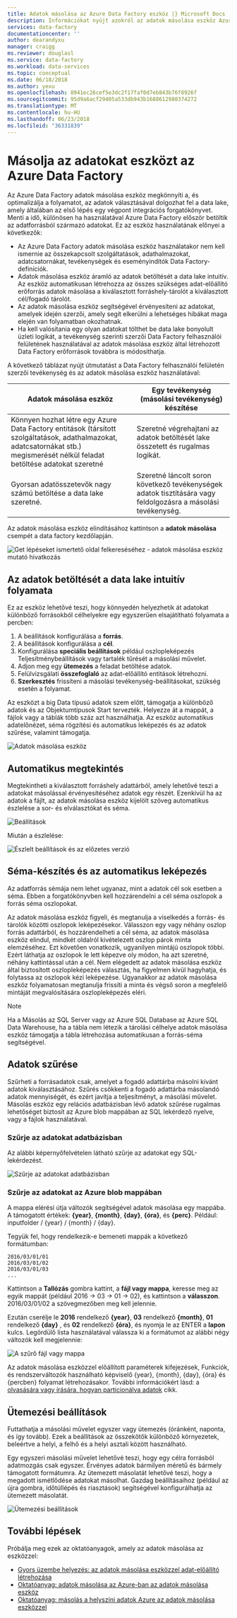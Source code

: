 ```yaml
---
title: Adatok másolása az Azure Data Factory eszköz |} Microsoft Docs
description: Információkat nyújt azokról az adatok másolása eszköz Azure Data Factory felhasználói felületen
services: data-factory
documentationcenter: ''
author: dearandyxu
manager: craigg
ms.reviewer: douglasl
ms.service: data-factory
ms.workload: data-services
ms.topic: conceptual
ms.date: 06/18/2018
ms.author: yexu
ms.openlocfilehash: 8941ec26cef5e3dc2f17faf0d7eb843b76f8926f
ms.sourcegitcommit: 95d9a6acf29405a533db943b1688612980374272
ms.translationtype: MT
ms.contentlocale: hu-HU
ms.lasthandoff: 06/23/2018
ms.locfileid: "36331839"
---
```

# <a name="copy-data-tool-in-azure-data-factory"></a>Másolja az adatokat eszközt az Azure Data Factory
Az Azure Data Factory adatok másolása eszköz megkönnyíti a, és optimalizálja a folyamatot, az adatok választásával dolgozhat fel a data lake, amely általában az első lépés egy végpont integrációs forgatókönyvet.  Menti a idő, különösen ha használatával Azure Data Factory először betöltik az adatforrásból származó adatokat. Ez az eszköz használatának előnyei a következők:

- Az Azure Data Factory adatok másolása eszköz használatakor nem kell ismernie az összekapcsolt szolgáltatások, adathalmazokat, adatcsatornákat, tevékenységek és eseményindítók Data Factory-definíciók. 
- Adatok másolása eszköz áramló az adatok betöltését a data lake intuitív. Az eszköz automatikusan létrehozza az összes szükséges adat-előállító erőforrás adatok másolása a kiválasztott forráshely-tárolót a kiválasztott cél/fogadó tárolót. 
- Az adatok másolása eszköz segítségével érvényesíteni az adatokat, amelyek idején szerzői, amely segít elkerülni a lehetséges hibákat maga elején van folyamatban okozhatnak.
- Ha kell valósítania egy olyan adatokat tölthet be data lake bonyolult üzleti logikát, a tevékenység szerinti szerzői Data Factory felhasználói felületének használatával az adatok másolása eszköz által létrehozott Data Factory erőforrások továbbra is módosíthatja. 

A következő táblázat nyújt útmutatást a Data Factory felhasználói felületén szerzői tevékenység és az adatok másolása eszköz használatával: 

| Adatok másolása eszköz | Egy tevékenység (másolási tevékenység) készítése |
| -------------- | -------------------------------------- |
| Könnyen hozhat létre egy Azure Data Factory entitások (társított szolgáltatások, adathalmazokat, adatcsatornákat stb.) megismerését nélkül feladat betöltése adatokat szeretné | Szeretné végrehajtani az adatok betöltését lake összetett és rugalmas logikát. |
| Gyorsan adatösszetevők nagy számú betöltése a data lake szeretné. | Szeretné láncolt soron következő tevékenységek adatok tisztítására vagy feldolgozásra a másolási tevékenység. |

Az adatok másolása eszköz elindításához kattintson a **adatok másolása** csempét a data factory kezdőlapján.

![Get lépéseket ismertető oldal felkereséséhez - adatok másolása eszköz mutató hivatkozás](./media/copy-data-tool/get-started-page.png)


## <a name="intuitive-flow-for-loading-data-into-a-data-lake"></a>Az adatok betöltését a data lake intuitív folyamata
Ez az eszköz lehetővé teszi, hogy könnyedén helyezhetik át adatokat különböző forrásokból célhelyekre egy egyszerűen elsajátítható folyamata a percben:  

1. A beállítások konfigurálása a **forrás**.
2. A beállítások konfigurálása a **cél**. 
3. Konfigurálása **speciális beállítások** például oszlopleképezés Teljesítménybeállítások vagy tartalék tűrését a másolási művelet. 
4. Adjon meg egy **ütemezés** a feladat betöltése adatok. 
5. Felülvizsgálati **összefoglaló** az adat-előállító entitások létrehozni. 
6. **Szerkesztés** frissíteni a másolási tevékenység-beállításokat, szükség esetén a folyamat. 

 Az eszközt a big Data típusú adatok szem előtt, támogatja a különböző adatok és az Objektumtípusok Start tervezték. Helyezze át a mappát, a fájlok vagy a táblák több száz azt használhatja. Az eszköz automatikus adatelőnézet, séma rögzítési és automatikus leképezés és az adatok szűrése, valamint támogatja.

![Adatok másolása eszköz](./media/copy-data-tool/copy-data-tool.png)

## <a name="automatic-data-preview"></a>Automatikus megtekintés
Megtekintheti a kiválasztott forráshely adattárból, amely lehetővé teszi a adatokat másolással érvényesítéséhez adatok egy részét. Ezenkívül ha az adatok a fájlt, az adatok másolása eszköz kijelölt szöveg automatikus észlelése a sor- és elválasztókat és séma.

![Beállítások](./media/copy-data-tool/file-format-settings.png)

Miután a észlelése:

![Észlelt beállítások és az előzetes verzió](./media/copy-data-tool/after-detection.png)

## <a name="schema-capture-and-automatic-mapping"></a>Séma-készítés és az automatikus leképezés
Az adatforrás sémája nem lehet ugyanaz, mint a adatok cél sok esetben a séma. Ebben a forgatókönyvben kell hozzárendelni a cél séma oszlopok a forrás séma oszlopokat.

Az adatok másolása eszköz figyeli, és megtanulja a viselkedés a forrás- és tárolók közötti oszlopok leképezésekor. Válasszon egy vagy néhány oszlop forrás adattárból, és hozzárendelheti a cél séma, az adatok másolása eszköz elindul, mindkét oldalról kivételezett oszlop párok minta elemzéséhez. Ezt követően vonatkozik, ugyanilyen mintájú oszlopok többi. Ezért láthatja az oszlopok le lett képezve oly módon, ha azt szeretné, néhány kattintással után a cél.  Nem elégedett az adatok másolása eszköz által biztosított oszlopleképezés választás, ha figyelmen kívül hagyhatja, és folytassa az oszlopok kézi leképezése. Ugyanakkor az adatok másolása eszköz folyamatosan megtanulja frissíti a minta és végső soron a megfelelő mintáját megvalósítására oszlopleképezés eléri. 

> [!NOTE]
> Ha a Másolás az SQL Server vagy az Azure SQL Database az Azure SQL Data Warehouse, ha a tábla nem létezik a tárolási célhelye adatok másolása eszköz támogatja a tábla létrehozása automatikusan a forrás-séma segítségével. 

## <a name="filter-data"></a>Adatok szűrése
Szűrheti a forrásadatok csak, amelyet a fogadó adattárba másolni kívánt adatok kiválasztásához. Szűrés csökkenti a fogadó adattárba másolandó adatok mennyiségét, és ezért javítja a teljesítményt, a másolási művelet. Másolás eszköz egy relációs adatbázisban lévő adatok szűrése rugalmas lehetőséget biztosít az Azure blob mappában az SQL lekérdező nyelve, vagy a fájlok használatával. 

### <a name="filter-data-in-a-database"></a>Szűrje az adatokat adatbázisban
Az alábbi képernyőfelvételen látható szűrje az adatokat egy SQL-lekérdezést.

![Szűrje az adatokat adatbázisban](./media/copy-data-tool/filter-data-in-database.png)

### <a name="filter-data-in-an-azure-blob-folder"></a>Szűrje az adatokat az Azure blob mappában
A mappa elérési útja változók segítségével adatok másolása egy mappába. A támogatott értékek: **{year}**, **{month}**, **{day}**, **{óra}**, és **{perc}**. Például: inputfolder / {year} / {month} / {day}. 

Tegyük fel, hogy rendelkezik-e bemeneti mappák a következő formátumban: 

```
2016/03/01/01
2016/03/01/02
2016/03/01/03
...
```

Kattintson a **Tallózás** gombra kattint, a **fájl vagy mappa**, keresse meg az egyik mappát (például 2016 -> 03 -> 01 -> 02), és kattintson a **válasszon**. 2016/03/01/02 a szövegmezőben meg kell jelennie. 

Ezután cserélje le **2016** rendelkező **{year}**, **03** rendelkező **{month}**, **01** rendelkező **{day}** , és **02** rendelkező **{óra}**, és nyomja le az ENTER a **lapon** kulcs. Legördülő lista használatával válassza ki a formátumot az alábbi négy változók kell megjelennie:

![A szűrő fájl vagy mappa](./media/copy-data-tool/filter-file-or-folder.png)

Az adatok másolása eszközzel előállított paraméterek kifejezések, Funkciók, és rendszerváltozók használható képviselő {year}, {month}, {day}, {óra} és {percben} folyamat létrehozásakor. További információkért lásd: a [olvasására vagy írására, hogyan particionálva adatok](how-to-read-write-partitioned-data.md) cikk.

## <a name="scheduling-options"></a>Ütemezési beállítások
Futtathatja a másolási művelet egyszer vagy ütemezés (óránként, naponta, és így tovább). Ezek a beállítások az összekötők különböző környezetek, beleértve a helyi, a felhő és a helyi asztali között használható. 

Egy egyszeri másolási művelet lehetővé teszi, hogy egy célra forrásból adatmozgás csak egyszer. Érvényes adatok bármilyen méretű és bármely támogatott formátumra. Az ütemezett másolatát lehetővé teszi, hogy a megadott ismétlődése adatokat másolhat. Gazdag beállításaihoz (például az újra gombra, időtúllépés és riasztások) segítségével konfigurálhatja az ütemezett másolatát.

![Ütemezési beállítások](./media/copy-data-tool/scheduling-options.png)


## <a name="next-steps"></a>További lépések
Próbálja meg ezek az oktatóanyagok, amely az adatok másolása az eszközzel:

- [Gyors üzembe helyezés: az adatok másolása eszközzel adat-előállító létrehozása](quickstart-create-data-factory-copy-data-tool.md)
- [Oktatóanyag: adatok másolása az Azure-ban az adatok másolása eszköz](tutorial-copy-data-tool.md) 
- [Oktatóanyag: másolás a helyszíni adatok Azure az adatok másolása eszközzel](tutorial-hybrid-copy-data-tool.md)
